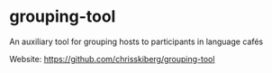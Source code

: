 # grouping-tool
An auxiliary tool for grouping hosts to participants in language cafés

Website: https://github.com/chrisskiberg/grouping-tool
